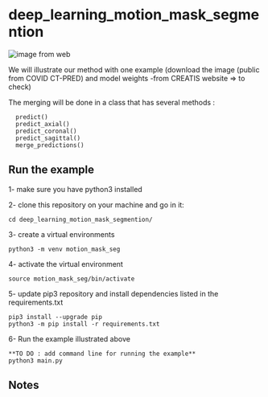 # deep_learning_motion_mask_segmention

![image from web](https://www.creatis.insa-lyon.fr/nextcloud/index.php/s/boGJjsP5tnFSWw2/preview)

We will illustrate our method with one example (download the image (public from COVID CT-PRED) and model weights -from CREATIS website => to check)

The merging will be done in a class that has several methods :

      predict()
      predict_axial()
      predict_coronal()
      predict_sagittal()
      merge_predictions()
      

## Run the example

1- make sure you have python3 installed

2- clone this repository on your machine and go in it:

    cd deep_learning_motion_mask_segmention/

3- create a virtual environments

    python3 -m venv motion_mask_seg

4- activate the virtual environment

    source motion_mask_seg/bin/activate

5- update pip3 repository and install dependencies listed in the requirements.txt

    pip3 install --upgrade pip
    python3 -m pip install -r requirements.txt

6- Run the example illustrated above

    **TO DO : add command line for running the example**
    python3 main.py

## Notes
